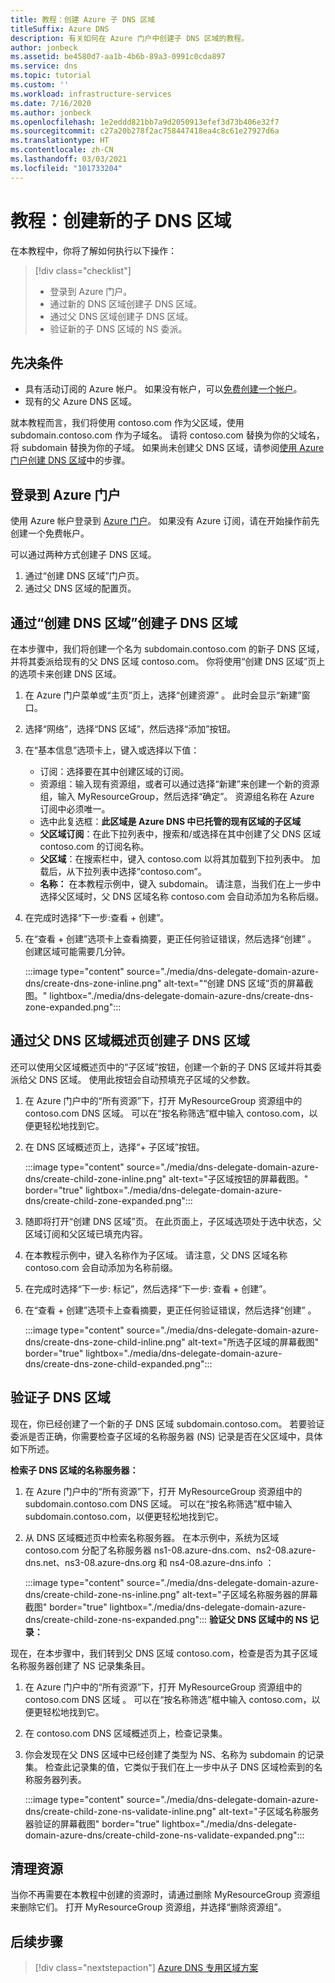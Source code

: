 ```yaml
---
title: 教程：创建 Azure 子 DNS 区域
titleSuffix: Azure DNS
description: 有关如何在 Azure 门户中创建子 DNS 区域的教程。
author: jonbeck
ms.assetid: be4580d7-aa1b-4b6b-89a3-0991c0cda897
ms.service: dns
ms.topic: tutorial
ms.custom: ''
ms.workload: infrastructure-services
ms.date: 7/16/2020
ms.author: jonbeck
ms.openlocfilehash: 1e2eddd821bb7a9d2050913efef3d73b406e32f7
ms.sourcegitcommit: c27a20b278f2ac758447418ea4c8c61e27927d6a
ms.translationtype: HT
ms.contentlocale: zh-CN
ms.lasthandoff: 03/03/2021
ms.locfileid: "101733204"
---
```

# <a name="tutorial-creating-a-new-child-dns-zone"></a>教程：创建新的子 DNS 区域

在本教程中，你将了解如何执行以下操作： 

> [!div class="checklist"]
> * 登录到 Azure 门户。
> * 通过新的 DNS 区域创建子 DNS 区域。
> * 通过父 DNS 区域创建子 DNS 区域。
> * 验证新的子 DNS 区域的 NS 委派。



## <a name="prerequisites"></a>先决条件

* 具有活动订阅的 Azure 帐户。  如果没有帐户，可以[免费创建一个帐户](https://azure.microsoft.com/free/?WT.mc_id=A261C142F)。
* 现有的父 Azure DNS 区域。  

就本教程而言，我们将使用 contoso.com 作为父区域，使用 subdomain.contoso.com 作为子域名。  请将 contoso.com 替换为你的父域名，将 subdomain 替换为你的子域。  如果尚未创建父 DNS 区域，请参阅[使用 Azure 门户创建 DNS 区域](./dns-getstarted-portal.md#create-a-dns-zone)中的步骤。 


## <a name="sign-in-to-azure-portal"></a>登录到 Azure 门户

使用 Azure 帐户登录到 [Azure 门户](https://portal.azure.com/)。
如果没有 Azure 订阅，请在开始操作前先创建一个免费帐户。

可以通过两种方式创建子 DNS 区域。
1.  通过“创建 DNS 区域”门户页。
1.  通过父 DNS 区域的配置页。


## <a name="create-child-dns-zone-via-create-dns-zone"></a>通过“创建 DNS 区域”创建子 DNS 区域

在本步骤中，我们将创建一个名为 subdomain.contoso.com 的新子 DNS 区域，并将其委派给现有的父 DNS 区域 contoso.com。 你将使用“创建 DNS 区域”页上的选项卡来创建 DNS 区域。
1.  在 Azure 门户菜单或“主页”页上，选择“创建资源” 。 此时会显示“新建”窗口。
1.  选择“网络”，选择“DNS 区域”，然后选择“添加”按钮。

1.  在“基本信息”选项卡上，键入或选择以下值：
    * 订阅：选择要在其中创建区域的订阅。
    * 资源组：输入现有资源组，或者可以通过选择“新建”来创建一个新的资源组，输入 MyResourceGroup，然后选择“确定”。 资源组名称在 Azure 订阅中必须唯一。
    * 选中此复选框：**此区域是 Azure DNS 中已托管的现有区域的子区域**
    * **父区域订阅**：在此下拉列表中，搜索和/或选择在其中创建了父 DNS 区域 contoso.com 的订阅名称。
    * **父区域**：在搜索栏中，键入 contoso.com 以将其加载到下拉列表中。 加载后，从下拉列表中选择“contoso.com”。
    * **名称：** 在本教程示例中，键入 subdomain。 请注意，当我们在上一步中选择父区域时，父 DNS 区域名称 contoso.com 会自动添加为名称后缀。

1. 在完成时选择“下一步:查看 + 创建”。
1. 在“查看 + 创建”选项卡上查看摘要，更正任何验证错误，然后选择“创建” 。
创建区域可能需要几分钟。

 
    :::image type="content" source="./media/dns-delegate-domain-azure-dns/create-dns-zone-inline.png" alt-text="“创建 DNS 区域”页的屏幕截图。" lightbox="./media/dns-delegate-domain-azure-dns/create-dns-zone-expanded.png":::

## <a name="create-child-dns-zone-via-parent-dns-zone-overview-page"></a>通过父 DNS 区域概述页创建子 DNS 区域
还可以使用父区域概述页中的“子区域”按钮，创建一个新的子 DNS 区域并将其委派给父 DNS 区域。 使用此按钮会自动预填充子区域的父参数。 

1.  在 Azure 门户中的“所有资源”下，打开 MyResourceGroup 资源组中的 contoso.com DNS 区域。 可以在“按名称筛选”框中输入 contoso.com，以便更轻松地找到它。
1.  在 DNS 区域概述页上，选择“+ 子区域”按钮。

      :::image type="content" source="./media/dns-delegate-domain-azure-dns/create-child-zone-inline.png" alt-text="子区域按钮的屏幕截图。" border="true" lightbox="./media/dns-delegate-domain-azure-dns/create-child-zone-expanded.png":::

1.  随即将打开“创建 DNS 区域”页。 在此页面上，子区域选项处于选中状态，父区域订阅和父区域已填充内容。
1.  在本教程示例中，键入名称作为子区域。 请注意，父 DNS 区域名称 contoso.com 会自动添加为名称前缀。
1.  在完成时选择“下一步:  标记”，然后选择“下一步:  查看 + 创建”。
1.  在“查看 + 创建”选项卡上查看摘要，更正任何验证错误，然后选择“创建” 。

    :::image type="content" source="./media/dns-delegate-domain-azure-dns/create-dns-zone-child-inline.png" alt-text="所选子区域的屏幕截图" border="true" lightbox="./media/dns-delegate-domain-azure-dns/create-dns-zone-child-expanded.png":::

## <a name="verify-child-dns-zone"></a>验证子 DNS 区域
现在，你已经创建了一个新的子 DNS 区域 subdomain.contoso.com。 若要验证委派是否正确，你需要检查子区域的名称服务器 (NS) 记录是否在父区域中，具体如下所述。  

**检索子 DNS 区域的名称服务器：**

1.  在 Azure 门户中的“所有资源”下，打开 MyResourceGroup 资源组中的 subdomain.contoso.com DNS 区域。 可以在“按名称筛选”框中输入 subdomain.contoso.com，以便更轻松地找到它。
1.  从 DNS 区域概述页中检索名称服务器。 在本示例中，系统为区域 contoso.com 分配了名称服务器 ns1-08.azure-dns.com、ns2-08.azure-dns.net、ns3-08.azure-dns.org 和 ns4-08.azure-dns.info ：

      :::image type="content" source="./media/dns-delegate-domain-azure-dns/create-child-zone-ns-inline.png" alt-text="子区域名称服务器的屏幕截图" border="true" lightbox="./media/dns-delegate-domain-azure-dns/create-child-zone-ns-expanded.png":::
**验证父 DNS 区域中的 NS 记录：**

现在，在本步骤中，我们转到父 DNS 区域 contoso.com，检查是否为其子区域名称服务器创建了 NS 记录集条目。

1. 在 Azure 门户中的“所有资源”下，打开 MyResourceGroup 资源组中的 contoso.com DNS 区域 。 可以在“按名称筛选”框中输入 contoso.com，以便更轻松地找到它。
1.  在 contoso.com DNS 区域概述页上，检查记录集。
1.  你会发现在父 DNS 区域中已经创建了类型为 NS、名称为 subdomain 的记录集。 检查此记录集的值，它类似于我们在上一步中从子 DNS 区域检索到的名称服务器列表。

     :::image type="content" source="./media/dns-delegate-domain-azure-dns/create-child-zone-ns-validate-inline.png" alt-text="子区域名称服务器验证的屏幕截图" border="true" lightbox="./media/dns-delegate-domain-azure-dns/create-child-zone-ns-validate-expanded.png":::
## <a name="clean-up-resources"></a>清理资源
当你不再需要在本教程中创建的资源时，请通过删除 MyResourceGroup 资源组来删除它们。 打开 MyResourceGroup 资源组，并选择“删除资源组”。



## <a name="next-steps"></a>后续步骤

> [!div class="nextstepaction"]
> [Azure DNS 专用区域方案](private-dns-scenarios.md)